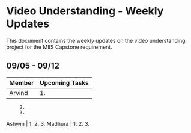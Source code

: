 # Video Understanding - Weekly Updates

This document contains the weekly updates on the video understanding project for the MIIS Capstone requirement.

## 09/05 - 09/12

Member | Upcoming Tasks 
------ | ---------------
Arvind | 1.
         2.
         3.
Ashwin | 1.
         2.
         3.
Madhura | 1.
          2.
          3.
